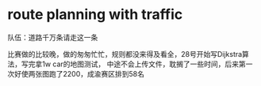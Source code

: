 # route planning with traffic
队伍：道路千万条请走这一条

比赛做的比较晚，做的匆匆忙忙，规则都没来得及看全，28号开始写Dijkstra算法，写完拿1w car的地图测试，
中途不会上传文件，耽搁了一些时间，后来第一次好使两张图跑了2200，成渝赛区排到58名